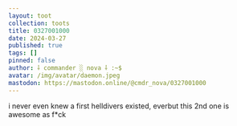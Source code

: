 ```yaml
---
layout: toot
collection: toots
title: 0327001000
date: 2024-03-27
published: true
tags: []
pinned: false
author: ⸸ commander ░ nova ⸸ :~$
avatar: /img/avatar/daemon.jpeg
mastodon: https://mastodon.online/@cmdr_nova/0327001000
---
```


i never even knew a first helldivers existed, everbut this 2nd one is awesome as f*ck
